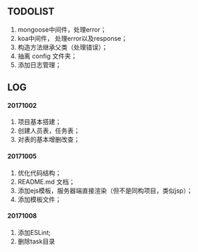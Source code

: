 
## TODOLIST
1. mongoose中间件，处理error；
1. koa中间件， 处理error以及response；
1. 构造方法继承父类（处理错误）；
1. 抽离 config 文件夹；
1. 添加日志管理；

## LOG
#### 20171002 
1. 项目基本搭建；
1. 创建人员表，任务表；
1. 对表的基本增删改查；

#### 20171005
1. 优化代码结构；
1. README.md 文档；
1. 添加ejs模板，服务器端直接渲染（但不是同构项目，类似jsp）；
1. 添加模板文件；

#### 20171008
1. 添加ESLint;
2. 删除task目录
